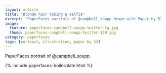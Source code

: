```yaml
---
layout: article
title: "Blonde hair taking a selfie"
excerpt: "PaperFaces portrait of @campbell_soupp drawn with Paper by 53 on an iPad."
image: 
  feature: paperfaces-campbell-soupp-twitter-lg.jpg
  thumb: paperfaces-campbell-soupp-twitter-150.jpg
category: paperfaces
tags: [portrait, illustration, paper by 53]
---
```


PaperFaces portrait of [@campbell_soupp](http://twitter.com/campbell_soupp).

{% include paperfaces-boilerplate.html %}